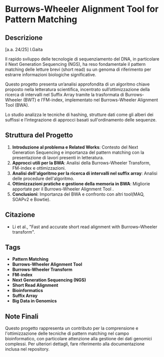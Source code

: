 # Burrows-Wheeler Alignment Tool for Pattern Matching

## Descrizione
[a.a. 24/25] I.Gaita

Il rapido sviluppo delle tecnologie di sequenziamento del DNA, in particolare il Next Generation Sequencing (NGS), ha reso fondamentale il pattern matching delle letture brevi (short read) su un genoma di riferimento per estrarre informazioni biologiche significative. 

Questo progetto presenta un’analisi approfondita di un algoritmo chiave proposto nella letteratura scientifica, incentrato sull’ottimizzazione della ricerca di intervalli nel Suffix Array tramite la trasformata di Burrows-Wheeler (BWT) e l’FM-index, implementato nel Burrows-Wheeler Alignment Tool (BWA).

Lo studio analizza le tecniche di hashing, strutture dati come gli alberi dei suffissi e l’integrazione di approcci basati sull'ordinamento delle sequenze. 


## Struttura del Progetto
1. **Introduzione al problema e Related Works**: Contesto del Next Generation Sequencing e importanza del pattern matching con la presentazione di lavori presenti in letteratura.
2. **Approcci utili per la BWA**: Analisi della Burrows-Wheeler Transform, FM-index e ottimizzazioni.
3. **Analisi dell'algoritmo per la ricerca di intervalli nel suffix array**: Analisi delle procedure dell'algoritmo.
4. **Ottimizzazioni pratiche e gestione della memoria in BWA**: Migliorie apportate per il Burrows-Wheeler Alignment Tool .
5. **Conclusioni**: Importanza del BWA e confronto con altri tool(MAQ, SOAPv2 e Bowtie).

## Citazione
- Li et al., "Fast and accurate short read alignment with Burrows–Wheeler transform".

## Tags
- **Pattern Matching**
- **Burrows-Wheeler Alignment Tool**
- **Burrows-Wheeler Transform**
- **FM-index**
- **Next Generation Sequencing (NGS)**
- **Short Read Alignment**
- **Bioinformatics**
- **Suffix Array**
- **Big Data in Genomics**

## Note Finali
Questo progetto rappresenta un contributo per la comprensione e l'ottimizzazione delle tecniche di pattern matching nel campo bioinformatico, con particolare attenzione alla gestione dei dati genomici complessi. Per ulteriori dettagli, fare riferimento alla documentazione inclusa nel repository.
